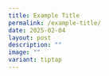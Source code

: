 ```yaml
---
title: Example Title
permalink: /example-title/
date: 2025-02-04
layout: post
description: ""
image: ""
variant: tiptap
---
```

